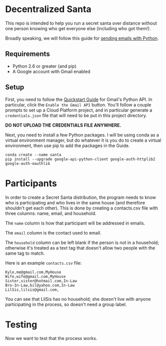 # Decentralized Santa

This repo is intended to help you run a secret santa over distance without
one person knowing who get everyone else (including who got them!).

Broadly speaking, we will follow this guide for [sending emails with Python].

## Requirements

 - Python 2.6 or greater (and pip)
 - A Google account with Gmail enabled

## Setup

First, you need to follow the [Quickstart Guide] for Gmail's Python API. In
particular, click the `Enable the Gmail API` button.  You'll follow a couple
prompts to set up a Cloud Platform project, and in particular generate a
`credentials.json` file that will need to be put in this project directory.

**DO NOT UPLOAD THE CREDENTIALS FILE ANYWHERE.**

Next, you need to install a few Python packages.  I will be using conda
as a virtual environment manager, but do whatever it is you do to create a
virtual environment, then use pip to add the packages in the Guide.

    conda create --name santa
    pip install --upgrade google-api-python-client google-auth-httplib2 google-auth-oauthlib

# Participants

In order to create a Secret Santa distribution, the program needs to know who
is participating and who lives in the same house (and therefore shouldn't get
each other).  This is done by creating a contacts.csv file with three columns:
name, email, and household.

The `name` column is how that participant will be addressed in emails.

The `email` column is the contact used to email.

The `household` column can be left blank if the person is not in a household;
otherwise it's treated as a text tag that doesn't allow two people with the
same tag to match.

Here is an example `contacts.csv` file:

    Kyle,me@gmail.com,MyHouse
    Wife,wife@gmail.com,MyHouse
    Sister,sister@hotmail.com,In-Law
    Bro-In-Law,bil@yahoo.com,In-Law
    LilSis,lilsis@gmail.com,

You can see that LilSis has no household; she doesn't live with anyone
participating in the process, so doesn't need a group label.

# Testing

Now we want to test that the process works.

[sending emails with Python]: https://realpython.com/python-send-email/
[Quickstart Guide]: https://developers.google.com/gmail/api/quickstart/python
